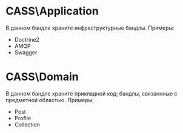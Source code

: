 CASS\Application
===========

В данном бандле храните инфраструктурные бандлы. Примеры:

- Doctrine2
- AMQP
- Swagger

CASS\Domain
======

В данном бандле храните прикладной код; бандлы, связаннные с предметной областью. Примеры:

- Post
- Profile
- Collection